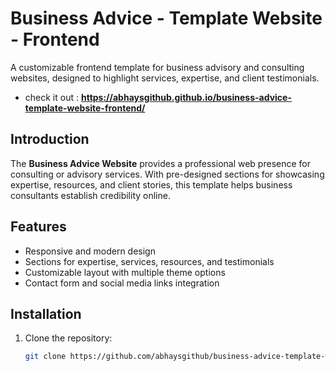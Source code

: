 # Business Advice - Template Website - Frontend

A customizable frontend template for business advisory and consulting websites, designed to highlight services, expertise, and client testimonials.
- check it out : **https://abhaysgithub.github.io/business-advice-template-website-frontend/**

## Introduction

The **Business Advice Website** provides a professional web presence for consulting or advisory services. With pre-designed sections for showcasing expertise, resources, and client stories, this template helps business consultants establish credibility online.

## Features

- Responsive and modern design
- Sections for expertise, services, resources, and testimonials
- Customizable layout with multiple theme options
- Contact form and social media links integration

## Installation

1. Clone the repository:
   ```bash
   git clone https://github.com/abhaysgithub/business-advice-template-website-frontend.git
